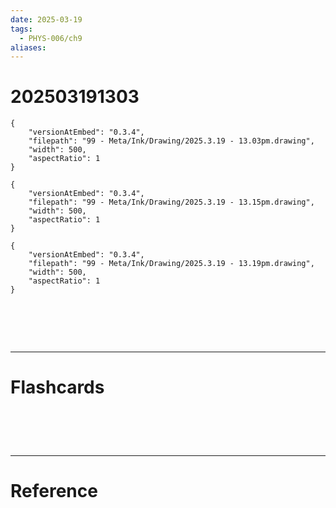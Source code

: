 ```yaml
---
date: 2025-03-19
tags:
  - PHYS-006/ch9
aliases:
---
```

# 202503191303

```handdrawn-ink
{
	"versionAtEmbed": "0.3.4",
	"filepath": "99 - Meta/Ink/Drawing/2025.3.19 - 13.03pm.drawing",
	"width": 500,
	"aspectRatio": 1
}
```


```handdrawn-ink
{
	"versionAtEmbed": "0.3.4",
	"filepath": "99 - Meta/Ink/Drawing/2025.3.19 - 13.15pm.drawing",
	"width": 500,
	"aspectRatio": 1
}
```


```handdrawn-ink
{
	"versionAtEmbed": "0.3.4",
	"filepath": "99 - Meta/Ink/Drawing/2025.3.19 - 13.19pm.drawing",
	"width": 500,
	"aspectRatio": 1
}
```

# ‌
---
# Flashcards


# ‌
---
# Reference
